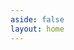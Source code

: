 ```yaml
---
aside: false
layout: home
---
```

<script setup>
  import Pricing from '../components/pricing/pricing.vue';
</script>

<Pricing :frontmatter="{
    title:'Conversational experience that works.',
    tagline: `When the wave arrives and you don't want to be left behind, all you have to do is pick up the right tools and start to build.`,
    cards: [{package:'Builder',
      price: '$0',
      badge: 'per user / year',
      tagline: 'For these who want to build CUI the right way and share what they build.',
      features: ['Public Projects',
        'Public Libraries',
        'CUI Components',
        'Multiple Language',
        'Hosting Backoffice',
        'Basic NLU Model',
        'Development environment',
        'Community Support'
      ],
      buttonText: 'Start to build',
      link: 'https://build.opencui.io'
    },{package:'Business',
      price: 'Custom',
      // badge: 'per user / year',
      tagline: 'Beside services, you just need a conversational experience product owner.',
      features: ['Everything included in Builder and: ',
        'Larger, purpose built NLU Model',
        'Channel integration',
        'Private deploy',
        'OpenCUI hosting in production environment',
        'Custom Integrations',
        'Advanced security, performance and customer success'
      ],
      buttonText: 'What are you waiting for?',
      link: 'https://build.opencui.io'
    }]
    }" 
/>

<!-- <Footer /> -->

<!-- ---
layout: pricing
title: Conversational experience that works.
tagline: When the wave arrives and you don't want to be left behind, all you have to do is pick up the right tools and start to build.
cards:
    - package: Builder
      price: $0
      badge: per user / year
      tagline: For these who want to build CUI the right way and share what they build.
      features:
                -  Public Projects
                -  Public Libraries
                -  CUI Components
                -  Multiple Language
                -  Hosting Backoffice
                -  Basic NLU Model
                -  Development environment
                -  Community Support
      buttonText: Start to build
      link: https://build.opencui.io

    - package: Business
      price: Custom
      badge: 
      tagline: Beside services, you just need a conversational experience product owner.
      features:
                - 'Everything included in Starter and: '
                - Larger, purpose built NLU Model
                - Channel integration
                - Private deploy
                - OpenCUI hosting in production environment
                - Custom Integrations
                - Advanced security, performance and customer success
      buttonText: What are you waiting for?
      link: https://build.opencui.io

--- -->
